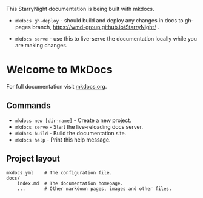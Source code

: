 This StarryNight documentation is being built with mkdocs.

* `mkdocs gh-deploy` - should build and deploy any changes in docs to gh-pages
  branch, https://wmd-group.github.io/StarryNight/ .

* `mkdocs serve` - use this to live-serve the documentation locally while you
  are making changes.

# Welcome to MkDocs

For full documentation visit [mkdocs.org](http://mkdocs.org).

## Commands

* `mkdocs new [dir-name]` - Create a new project.
* `mkdocs serve` - Start the live-reloading docs server.
* `mkdocs build` - Build the documentation site.
* `mkdocs help` - Print this help message.

## Project layout

    mkdocs.yml    # The configuration file.
    docs/
        index.md  # The documentation homepage.
        ...       # Other markdown pages, images and other files.
